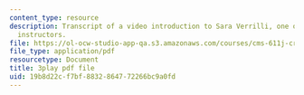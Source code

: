 ```yaml
---
content_type: resource
description: Transcript of a video introduction to Sara Verrilli, one of the course
  instructors.
file: https://ol-ocw-studio-app-qa.s3.amazonaws.com/courses/cms-611j-creating-video-games-fall-2014/19b8d22cf7bf8832864772266bc9a0fd_bhk8Wtgpb1w.pdf
file_type: application/pdf
resourcetype: Document
title: 3play pdf file
uid: 19b8d22c-f7bf-8832-8647-72266bc9a0fd
---
```

